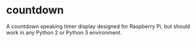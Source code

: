 # countdown
A countdown speaking timer display designed for Raspberry Pi, but should work in any Python 2 or Python 3 environment.
